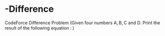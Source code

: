 # -Difference
CodeForce  Difference Problem (Given four numbers A, B, C and D. Print the result of the following equation : )
